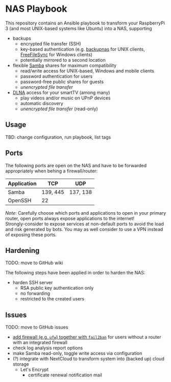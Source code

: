 # NAS Playbook

This repository contains an Ansible playbook to transform your RaspberryPi 3 (and most UNIX-based systems like Ubuntu) into a NAS, supporting

* backups
  * encrypted file transfer (SSH)
  * key-based authentication (e.g. [backupnas](https://github.com/sebschlicht/backupnas) for UNIX clients, [FreeFileSync](https://freefilesync.org/) for Windows clients)
  * potentially mirrored to a second location
* flexible [Samba](https://www.samba.org/) shares for maximum compatibility
  * read/write access for UNIX-based, Windows and mobile clients
  * password authentication for users
  * password-free public shares for guests
  * *unencrypted file transfer*
* [DLNA](https://en.wikipedia.org/wiki/Digital_Living_Network_Alliance) access for your smartTV (among many)
  * play videos and/or music on UPnP devices
  * automatic discovery
  * *unencrypted file transfer* (read-only)

## Usage

TBD: change configuration, run playbook, list tags

## Ports

The following ports are open on the NAS and have to be forwarded appropriately when behing a firewall/router:

Application | TCP | UDP
----------- | --- | ---
Samba       | 139, 445 | 137, 138
OpenSSH     | 22  | 

*Note*:
Carefully choose which ports and applications to open in your primary router, open ports always expose applications to the internet!  
Strongly-consider to expose services at non-default ports to avoid the load and risk generated by bots.
You may as well consider to use a VPN instead of exposing these ports.

## Hardening

TODO: move to GitHub wiki

The following steps have been applied in order to harden the NAS:

* harden SSH server
  * RSA public key authentication only
  * no forwarding
  * restricted to the created users

## Issues

TODO: move to GitHub issues

* [add firewall (e.g. `ufw`) together with `fail2ban`](https://www.raspberrypi.org/documentation/configuration/security.md) for users without a router with an integrated firewall
* check log analysis report options
* make Samba read-only, toggle write access via configuration
* (?) integrate with NextCloud to transform system into (backed up) cloud storage
  * Let's Encrypt
    * certificate renewal notification mail
